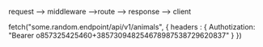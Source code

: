 request --> middleware -->route --> response --> client

fetch("some.random.endpoint/api/v1/animals", {
headers : {
Authotization: "Bearer o857325425460+385730948254678987538729620837"
}
})
